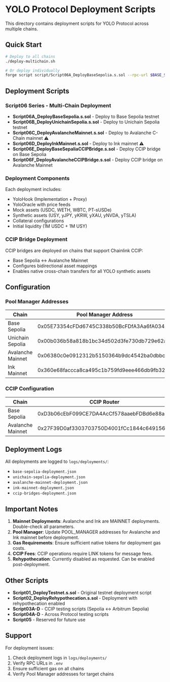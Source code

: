 # YOLO Protocol Deployment Scripts

This directory contains deployment scripts for YOLO Protocol across multiple chains.

## Quick Start

```bash
# Deploy to all chains
./deploy-multichain.sh

# Or deploy individually
forge script script/Script06A_DeployBaseSepolia.s.sol --rpc-url $BASE_SEPOLIA_RPC --broadcast
```

## Deployment Scripts

### Script06 Series - Multi-Chain Deployment

- **Script06A_DeployBaseSepolia.s.sol** - Deploy to Base Sepolia testnet
- **Script06B_DeployUnichainSepolia.s.sol** - Deploy to Unichain Sepolia testnet
- **Script06C_DeployAvalancheMainnet.s.sol** - Deploy to Avalanche C-Chain mainnet ⚠️
- **Script06D_DeployInkMainnet.s.sol** - Deploy to Ink mainnet ⚠️
- **Script06E_DeployBaseSepaliaCCIPBridge.s.sol** - Deploy CCIP bridge on Base Sepolia
- **Script06F_DeployAvalancheCCIPBridge.s.sol** - Deploy CCIP bridge on Avalanche Mainnet

### Deployment Components

Each deployment includes:
- YoloHook (Implementation + Proxy)
- YoloOracle with price feeds
- Mock assets (USDC, WETH, WBTC, PT-sUSDe)
- Synthetic assets (USY, yJPY, yKRW, yXAU, yNVDA, yTSLA)
- Collateral configurations
- Initial liquidity (1M USDC + 1M USY)

### CCIP Bridge Deployment

CCIP bridges are deployed on chains that support Chainlink CCIP:
- Base Sepolia ↔ Avalanche Mainnet
- Configures bidirectional asset mappings
- Enables native cross-chain transfers for all YOLO synthetic assets

## Configuration

### Pool Manager Addresses

| Chain | Pool Manager Address | Status |
|-------|---------------------|---------|
| Base Sepolia | 0x05E73354cFDd6745C338b50BcFDfA3Aa6fA03408 | ✅ Configured |
| Unichain Sepolia | 0x00b036b58a818b1bc34d502d3fe730db729e62ac | ✅ Configured |
| Avalanche Mainnet | 0x06380c0e0912312b5150364b9dc4542ba0dbbc85 | ✅ Configured |
| Ink Mainnet | 0x360e68faccca8ca495c1b759fd9eee466db9fb32 | ✅ Configured |

### CCIP Configuration

| Chain | CCIP Router | Chain Selector |
|-------|-------------|----------------|
| Base Sepolia | 0xD3b06cEbF099CE7DA4AcCf578aaebFDBd6e88a93 | 10344971235874465080 |
| Avalanche Mainnet | 0x27F39D0af3303703750D4001fCc1844c6491563c | 6433500567565415381 |

## Deployment Logs

All deployments are logged to `logs/deployments/`:
- `base-sepolia-deployment.json`
- `unichain-sepolia-deployment.json`
- `avalanche-mainnet-deployment.json`
- `ink-mainnet-deployment.json`
- `ccip-bridges-deployment.json`

## Important Notes

1. **Mainnet Deployments**: Avalanche and Ink are MAINNET deployments. Double-check all parameters.
2. **Pool Manager**: Update POOL_MANAGER addresses for Avalanche and Ink mainnet before deployment.
3. **Gas Requirements**: Ensure sufficient native tokens for deployment gas costs.
4. **CCIP Fees**: CCIP operations require LINK tokens for message fees.
5. **Rehypothecation**: Currently disabled as requested. Can be enabled post-deployment.

## Other Scripts

- **Script01_DeployTestnet.s.sol** - Original testnet deployment script
- **Script02_DeployRehypothecation.s.sol** - Deployment with rehypothecation enabled
- **Script03A-D** - CCIP testing scripts (Sepolia ↔ Arbitrum Sepolia)
- **Script04A-D** - Across Protocol testing scripts
- **Script05** - Reserved for future use

## Support

For deployment issues:
1. Check deployment logs in `logs/deployments/`
2. Verify RPC URLs in `.env`
3. Ensure sufficient gas on all chains
4. Verify Pool Manager addresses for target chains